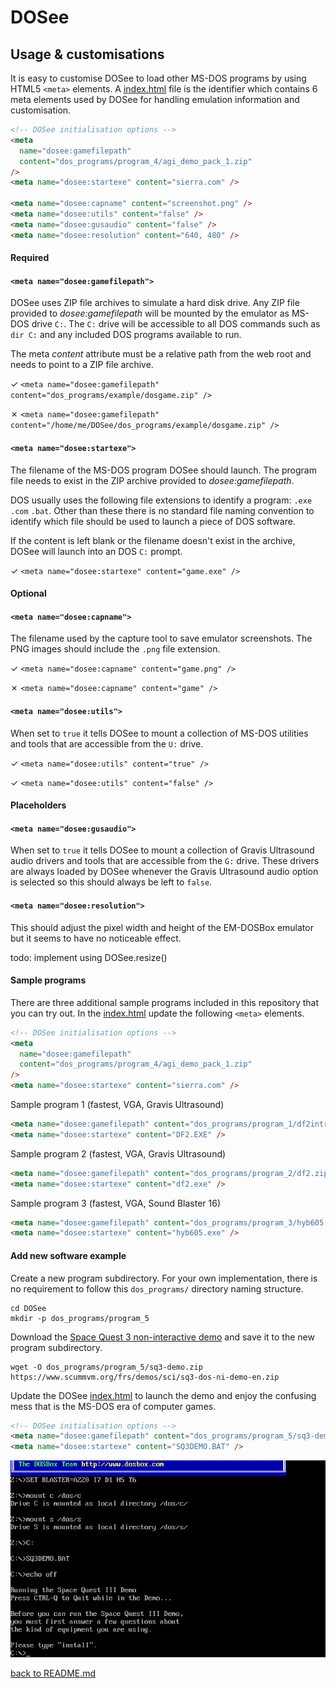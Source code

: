# DOSee

## Usage & customisations

It is easy to customise DOSee to load other MS-DOS programs by using HTML5 `<meta>` elements. A [index.html](index.html) file is the identifier which contains 6 meta elements used by DOSee for handling emulation information and customisation.

```html
<!-- DOSee initialisation options -->
<meta
  name="dosee:gamefilepath"
  content="dos_programs/program_4/agi_demo_pack_1.zip"
/>
<meta name="dosee:startexe" content="sierra.com" />

<meta name="dosee:capname" content="screenshot.png" />
<meta name="dosee:utils" content="false" />
<meta name="dosee:gusaudio" content="false" />
<meta name="dosee:resolution" content="640, 480" />
```

#### Required

#### `<meta name="dosee:gamefilepath">`

DOSee uses ZIP file archives to simulate a hard disk drive. Any ZIP file provided to _dosee:gamefilepath_ will be mounted by the emulator as MS-DOS drive `C:`. The `C:` drive will be accessible to all DOS commands such as `dir C:` and any included DOS programs available to run.

The meta _content_ attribute must be a relative path from the web root and needs to point to a ZIP file archive.

✓ `<meta name="dosee:gamefilepath" content="dos_programs/example/dosgame.zip" />`

✗ `<meta name="dosee:gamefilepath" content="/home/me/DOSee/dos_programs/example/dosgame.zip" />`

#### `<meta name="dosee:startexe">`

The filename of the MS-DOS program DOSee should launch. The program file needs to exist in the ZIP archive provided to _dosee:gamefilepath_.

DOS usually uses the following file extensions to identify a program: `.exe` `.com` `.bat`. Other than these there is no standard file naming convention to identify which file should be used to launch a piece of DOS software.

If the content is left blank or the filename doesn't exist in the archive, DOSee will launch into an DOS `C:` prompt.

✓ `<meta name="dosee:startexe" content="game.exe" />`

#### Optional

#### `<meta name="dosee:capname">`

The filename used by the capture tool to save emulator screenshots. The PNG images should include the `.png` file extension.

✓ `<meta name="dosee:capname" content="game.png" />`

✗ `<meta name="dosee:capname" content="game" />`

#### `<meta name="dosee:utils">`

When set to `true` it tells DOSee to mount a collection of MS-DOS utilities and tools that are accessible from the `U:` drive.

✓ `<meta name="dosee:utils" content="true" />`

✓ `<meta name="dosee:utils" content="false" />`

#### Placeholders

#### `<meta name="dosee:gusaudio">`

When set to `true` it tells DOSee to mount a collection of Gravis Ultrasound audio drivers and tools that are accessible from the `G:` drive. These drivers are always loaded by DOSee whenever the Gravis Ultrasound audio option is selected so this should always be left to `false`.

#### `<meta name="dosee:resolution">`

This should adjust the pixel width and height of the EM-DOSBox emulator but it seems to have no noticeable effect.

todo: implement using DOSee.resize()

#### Sample programs

There are three additional sample programs included in this repository that you can try out. In the [index.html](index.html) update the following `<meta>` elements.

```html
<!-- DOSee initialisation options -->
<meta
  name="dosee:gamefilepath"
  content="dos_programs/program_4/agi_demo_pack_1.zip"
/>
<meta name="dosee:startexe" content="sierra.com" />
```

Sample program 1 (fastest, VGA, Gravis Ultrasound)

```html
<meta name="dosee:gamefilepath" content="dos_programs/program_1/df2intro.zip" />
<meta name="dosee:startexe" content="DF2.EXE" />
```

Sample program 2 (fastest, VGA, Gravis Ultrasound)

```html
<meta name="dosee:gamefilepath" content="dos_programs/program_2/df2.zip" />
<meta name="dosee:startexe" content="df2.exe" />
```

Sample program 3 (fastest, VGA, Sound Blaster 16)

```html
<meta name="dosee:gamefilepath" content="dos_programs/program_3/hyb605.zip" />
<meta name="dosee:startexe" content="hyb605.exe" />
```

#### Add new software example

Create a new program subdirectory. For your own implementation, there is no requirement to follow this `dos_programs/` directory naming structure.

```
cd DOSee
mkdir -p dos_programs/program_5
```

Download the [Space Quest 3 non-interactive demo](https://www.scummvm.org/frs/demos/sci/sq3-dos-ni-demo-en.zip) and save it to the new program subdirectory.

```
wget -O dos_programs/program_5/sq3-demo.zip https://www.scummvm.org/frs/demos/sci/sq3-dos-ni-demo-en.zip
```

Update the DOSee [index.html](index.html) to launch the demo and enjoy the confusing mess that is the MS-DOS era of computer games.

```html
<!-- DOSee initialisation options -->
<meta name="dosee:gamefilepath" content="dos_programs/program_5/sq3-demo.zip" />
<meta name="dosee:startexe" content="SQ3DEMO.BAT" />
```

![DOSee preview](images/sq3demo.png)

[back to README.md](README.md)
